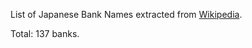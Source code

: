 List of Japanese Bank Names extracted from [Wikipedia](http://ja.wikipedia.org/wiki/%E6%97%A5%E6%9C%AC%E3%81%AE%E9%8A%80%E8%A1%8C%E4%B8%80%E8%A6%A7).

Total: 137 banks.